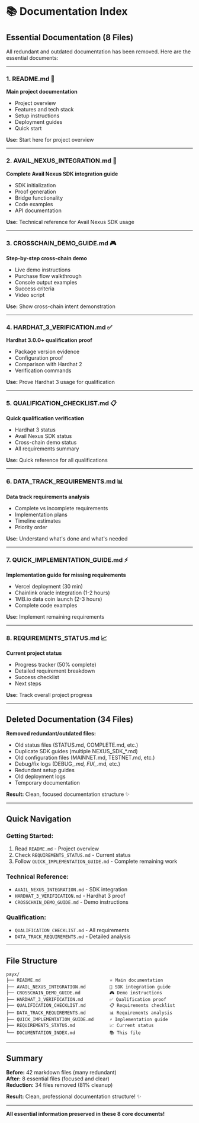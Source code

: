 # 📚 Documentation Index

## Essential Documentation (8 Files)

All redundant and outdated documentation has been removed. Here are the essential documents:

---

### **1. README.md** 📖
**Main project documentation**
- Project overview
- Features and tech stack
- Setup instructions
- Deployment guides
- Quick start

**Use:** Start here for project overview

---

### **2. AVAIL_NEXUS_INTEGRATION.md** 🌉
**Complete Avail Nexus SDK integration guide**
- SDK initialization
- Proof generation
- Bridge functionality
- Code examples
- API documentation

**Use:** Technical reference for Avail Nexus SDK usage

---

### **3. CROSSCHAIN_DEMO_GUIDE.md** 🎮
**Step-by-step cross-chain demo**
- Live demo instructions
- Purchase flow walkthrough
- Console output examples
- Success criteria
- Video script

**Use:** Show cross-chain intent demonstration

---

### **4. HARDHAT_3_VERIFICATION.md** ✅
**Hardhat 3.0.0+ qualification proof**
- Package version evidence
- Configuration proof
- Comparison with Hardhat 2
- Verification commands

**Use:** Prove Hardhat 3 usage for qualification

---

### **5. QUALIFICATION_CHECKLIST.md** 📋
**Quick qualification verification**
- Hardhat 3 status
- Avail Nexus SDK status
- Cross-chain demo status
- All requirements summary

**Use:** Quick reference for all qualifications

---

### **6. DATA_TRACK_REQUIREMENTS.md** 📊
**Data track requirements analysis**
- Complete vs incomplete requirements
- Implementation plans
- Timeline estimates
- Priority order

**Use:** Understand what's done and what's needed

---

### **7. QUICK_IMPLEMENTATION_GUIDE.md** ⚡
**Implementation guide for missing requirements**
- Vercel deployment (30 min)
- Chainlink oracle integration (1-2 hours)
- 1MB.io data coin launch (2-3 hours)
- Complete code examples

**Use:** Implement remaining requirements

---

### **8. REQUIREMENTS_STATUS.md** 📈
**Current project status**
- Progress tracker (50% complete)
- Detailed requirement breakdown
- Success checklist
- Next steps

**Use:** Track overall project progress

---

## Deleted Documentation (34 Files)

**Removed redundant/outdated files:**
- Old status files (STATUS.md, COMPLETE.md, etc.)
- Duplicate SDK guides (multiple NEXUS_SDK_*.md)
- Old configuration files (MAINNET.md, TESTNET.md, etc.)
- Debug/fix logs (DEBUG_*.md, FIX_*.md, etc.)
- Redundant setup guides
- Old deployment logs
- Temporary documentation

**Result:** Clean, focused documentation structure ✨

---

## Quick Navigation

### **Getting Started:**
1. Read `README.md` - Project overview
2. Check `REQUIREMENTS_STATUS.md` - Current status
3. Follow `QUICK_IMPLEMENTATION_GUIDE.md` - Complete remaining work

### **Technical Reference:**
- `AVAIL_NEXUS_INTEGRATION.md` - SDK integration
- `HARDHAT_3_VERIFICATION.md` - Hardhat 3 proof
- `CROSSCHAIN_DEMO_GUIDE.md` - Demo instructions

### **Qualification:**
- `QUALIFICATION_CHECKLIST.md` - All requirements
- `DATA_TRACK_REQUIREMENTS.md` - Detailed analysis

---

## File Structure

```
payx/
├── README.md                          ⭐ Main documentation
├── AVAIL_NEXUS_INTEGRATION.md         🌉 SDK integration guide
├── CROSSCHAIN_DEMO_GUIDE.md           🎮 Demo instructions
├── HARDHAT_3_VERIFICATION.md          ✅ Qualification proof
├── QUALIFICATION_CHECKLIST.md         📋 Requirements checklist
├── DATA_TRACK_REQUIREMENTS.md         📊 Requirements analysis
├── QUICK_IMPLEMENTATION_GUIDE.md      ⚡ Implementation guide
├── REQUIREMENTS_STATUS.md             📈 Current status
└── DOCUMENTATION_INDEX.md             📚 This file
```

---

## Summary

**Before:** 42 markdown files (many redundant)  
**After:** 8 essential files (focused and clear)  
**Reduction:** 34 files removed (81% cleanup)  

**Result:** Clean, professional documentation structure! ✨

---

**All essential information preserved in these 8 core documents!**
